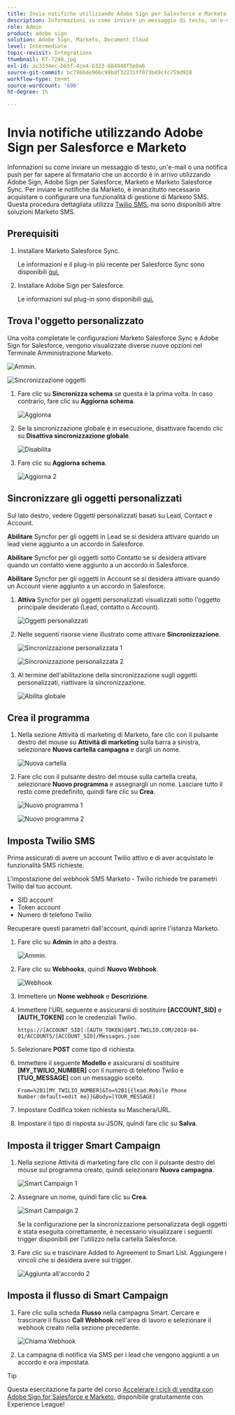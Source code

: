 ```yaml
---
title: Invia notifiche utilizzando Adobe Sign per Salesforce e Marketo
description: Informazioni su come inviare un messaggio di testo, un'e-mail o una notifica push per far sapere al firmatario che è in corso un accordo
role: Admin
product: adobe sign
solution: Adobe Sign, Marketo, Document Cloud
level: Intermediate
topic-revisit: Integrations
thumbnail: KT-7248.jpg
exl-id: ac3334ec-b65f-4ce4-b323-884948f5e0a6
source-git-commit: bc79bbde966c99bdf32231ff073b49cfc759d928
workflow-type: tm+mt
source-wordcount: '690'
ht-degree: 1%

---
```


# Invia notifiche utilizzando Adobe Sign per Salesforce e Marketo

Informazioni su come inviare un messaggio di testo, un&#39;e-mail o una notifica push per far sapere al firmatario che un accordo è in arrivo utilizzando Adobe Sign, Adobe Sign per Salesforce, Marketo e Marketo Salesforce Sync. Per inviare le notifiche da Marketo, è innanzitutto necessario acquistare o configurare una funzionalità di gestione di Marketo SMS. Questa procedura dettagliata utilizza [Twilio SMS](https://launchpoint.marketo.com/twilio/twilio-sms-for-marketo/), ma sono disponibili altre soluzioni Marketo SMS.

## Prerequisiti

1. Installare Marketo Salesforce Sync.

   Le informazioni e il plug-in più recente per Salesforce Sync sono disponibili [qui.](https://experienceleague.adobe.com/docs/marketo/using/product-docs/crm-sync/salesforce-sync/understanding-the-salesforce-sync.html)

1. Installare Adobe Sign per Salesforce.

   Le informazioni sul plug-in sono disponibili [qui.](https://helpx.adobe.com/ca/sign/using/salesforce-integration-installation-guide.html)

## Trova l&#39;oggetto personalizzato

Una volta completate le configurazioni Marketo Salesforce Sync e Adobe Sign for Salesforce, vengono visualizzate diverse nuove opzioni nel Terminale Amministrazione Marketo.

![Ammin.](assets/adminTab.png)

![Sincronizzazione oggetti](assets/salesforceAdmin.png)

1. Fare clic su **Sincronizza schema** se questa è la prima volta. In caso contrario, fare clic su **Aggiorna schema**.

   ![Aggiorna](assets/refreshSchema1.png)

1. Se la sincronizzazione globale è in esecuzione, disattivare facendo clic su **Disattiva sincronizzazione globale**.

   ![Disabilita](assets/disableGlobal.png)

1. Fare clic su **Aggiorna schema**.

   ![Aggiorna 2](assets/refreshSchema2.png)

## Sincronizzare gli oggetti personalizzati

Sul lato destro, vedere Oggetti personalizzati basati su Lead, Contact e Account.

**Abilitare** Syncfor per gli oggetti in Lead se si desidera attivare quando un lead viene aggiunto a un accordo in Salesforce.

**Abilitare** Syncfor per gli oggetti sotto Contatto se si desidera attivare quando un contatto viene aggiunto a un accordo in Salesforce.

**Abilitare** Syncfor per gli oggetti in Account se si desidera attivare quando un Account viene aggiunto a un accordo in Salesforce.

1. **Attiva** Syncfor per gli oggetti personalizzati visualizzati sotto l&#39;oggetto principale desiderato (Lead, contatto o Account).

   ![Oggetti personalizzati](assets/customObjects.png)

1. Nelle seguenti risorse viene illustrato come attivare **Sincronizzazione**.

   ![Sincronizzazione personalizzata 1](assets/customObjectSync1.png)

   ![Sincronizzazione personalizzata 2](assets/customObjectSync2.png)

1. Al termine dell&#39;abilitazione della sincronizzazione sugli oggetti personalizzati, riattivare la sincronizzazione.

   ![Abilita globale](assets/enableGlobal.png)

## Crea il programma

1. Nella sezione Attività di marketing di Marketo, fare clic con il pulsante destro del mouse su **Attività di marketing** sulla barra a sinistra, selezionare **Nuova cartella campagna** e dargli un nome.

   ![Nuova cartella](assets/newFolder.png)

1. Fare clic con il pulsante destro del mouse sulla cartella creata, selezionare **Nuovo programma** e assegnargli un nome. Lasciare tutto il resto come predefinito, quindi fare clic su **Crea**.

   ![Nuovo programma 1](assets/newProgram1.png)

   ![Nuovo programma 2](assets/newProgram2.png)

## Imposta Twilio SMS

Prima assicurati di avere un account Twilio attivo e di aver acquistato le funzionalità SMS richieste.

L&#39;impostazione del webhook SMS Marketo - Twilio richiede tre parametri Twilio dal tuo account.

- SID account
- Token account
- Numero di telefono Twilio

Recuperare questi parametri dall&#39;account, quindi aprire l&#39;istanza Marketo.

1. Fare clic su **Admin** in alto a destra.

   ![Ammin.](assets/adminTab.png)

1. Fare clic su **Webhooks**, quindi **Nuovo Webhook**.

   ![Webhook](assets/webhooks.png)

1. Immettere un **Nome webhook** e **Descrizione**.

1. Immettere l&#39;URL seguente e assicurarsi di sostituire **[ACCOUNT_SID]** e **[AUTH_TOKEN]** con le credenziali Twilio.

   ```
   https://[ACCOUNT_SID]:[AUTH_TOKEN]@API.TWILIO.COM/2010-04-01/ACCOUNTS/[ACCOUNT_SID]/Messages.json
   ```

1. Selezionare **POST** come tipo di richiesta.

1. Immettere il seguente **Modello** e assicurarsi di sostituire **[MY_TWILIO_NUMBER]** con il numero di telefono Twilio e **[TUO_MESSAGE]** con un messaggio scelto.

   ```
   From=%2B1[MY_TWILIO_NUMBER]&To=%2B1{{lead.Mobile Phone Number:default=edit me}}&Body=[YOUR_MESSAGE]
   ```

1. Impostare Codifica token richiesta su Maschera/URL.

1. Impostare il tipo di risposta su JSON, quindi fare clic su **Salva**.

## Imposta il trigger Smart Campaign

1. Nella sezione Attività di marketing fare clic con il pulsante destro del mouse sul programma creato, quindi selezionare **Nuova campagna**.

   ![Smart Campaign 1](assets/smartCampaign1.png)

1. Assegnare un nome, quindi fare clic su **Crea**.

   ![Smart Campaign 2](assets/smartCampaign3.png)

   Se la configurazione per la sincronizzazione personalizzata degli oggetti è stata eseguita correttamente, è necessario visualizzare i seguenti trigger disponibili per l&#39;utilizzo nella cartella Salesforce.

1. Fare clic su e trascinare Added to Agreement to Smart List. Aggiungere i vincoli che si desidera avere sul trigger.

   ![Aggiunta all&#39;accordo 2](assets/addedToAgreement2.png)

## Imposta il flusso di Smart Campaign

1. Fare clic sulla scheda **Flusso** nella campagna Smart. Cercare e trascinare il flusso **Call Webhook** nell&#39;area di lavoro e selezionare il webhook creato nella sezione precedente.

   ![Chiama Webhook](assets/callWebhook.png)

1. La campagna di notifica via SMS per i lead che vengono aggiunti a un accordo è ora impostata.

>[!TIP]
>
>Questa esercitazione fa parte del corso [Accelerare i cicli di vendita con Adobe Sign for Salesforce e Marketo](https://experienceleague.adobe.com/?recommended=Sign-U-1-2021.1), disponibile gratuitamente con Experience League!